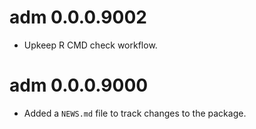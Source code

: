 <!-- NEWS.md is maintained by https://cynkra.github.io/fledge, do not edit -->

# adm 0.0.0.9002

* Upkeep R CMD check workflow.

# adm 0.0.0.9000

* Added a `NEWS.md` file to track changes to the package.
